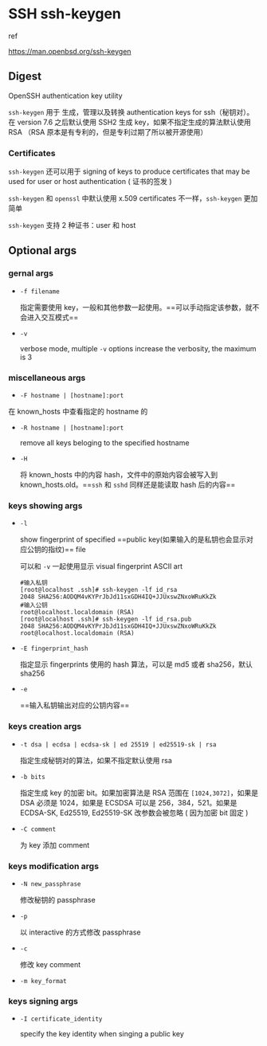 # SSH ssh-keygen

ref

https://man.openbsd.org/ssh-keygen

## Digest

OpenSSH authentication key utility

`ssh-keygen` 用于 生成，管理以及转换 authentication keys for ssh（秘钥对）。在 version 7.6 之后默认使用 SSH2 生成 key，如果不指定生成的算法默认使用 RSA （RSA 原本是有专利的，但是专利过期了所以被开源使用）

### Certificates

`ssh-keygen` 还可以用于 signing of keys to produce certificates that may be used for user or host authentication ( 证书的签发 )

`ssh-keygen` 和 `openssl` 中默认使用 x.509 certificates 不一样，`ssh-keygen` 更加简单

`ssh-keygen` 支持 2 种证书：user 和 host

## Optional args

### gernal args

- `-f filename`

  指定需要使用 key，一般和其他参数一起使用。==可以手动指定该参数，就不会进入交互模式==

- `-v`

  verbose mode, multiple `-v` options increase the verbosity, the maximum is 3

### miscellaneous args

-  `-F hostname | [hostname]:port`

  在 known_hosts 中查看指定的 hostname 的

- `-R hostname | [hostname]:port`

  remove all keys beloging to the specified hostname

- `-H`

  将 known_hosts 中的内容 hash，文件中的原始内容会被写入到 known_hosts.old。==`ssh` 和 `sshd` 同样还是能读取 hash 后的内容==

### keys showing args

- `-l`

  show fingerprint of specified ==public key(如果输入的是私钥也会显示对应公钥的指纹)== file

  可以和 `-v` 一起使用显示 visual fingerprint ASCII art

  ```
  #输入私钥
  [root@localhost .ssh]# ssh-keygen -lf id_rsa
  2048 SHA256:AODQM4vKYPrJbJd11sxGDH4IQ+JJUxswZNxoWRuKkZk 
  #输入公钥
  root@localhost.localdomain (RSA)
  [root@localhost .ssh]# ssh-keygen -lf id_rsa.pub
  2048 SHA256:AODQM4vKYPrJbJd11sxGDH4IQ+JJUxswZNxoWRuKkZk root@localhost.localdomain (RSA)
  ```

- `-E fingerprint_hash`

  指定显示 fingerprints 使用的 hash 算法，可以是 md5 或者 sha256，默认 sha256

- `-e`

  ==输入私钥输出对应的公钥内容==

### keys creation args

- `-t dsa | ecdsa | ecdsa-sk | ed 25519 | ed25519-sk | rsa`

  指定生成秘钥对的算法，如果不指定默认使用 rsa

- `-b bits`

  指定生成 key 的加密 bit。如果加密算法是 RSA 范围在 `[1024,3072]`，如果是 DSA 必须是 1024，如果是 ECSDSA 可以是 256，384，521。如果是 ECDSA-SK, Ed25519, Ed25519-SK 改参数会被忽略 ( 因为加密 bit 固定 )

- `-C comment`

  为 key 添加 comment

### keys modification args

- `-N new_passphrase`

  修改秘钥的 passphrase

- `-p`

  以 interactive 的方式修改 passphrase 

- `-c`

  修改 key comment


- `-m key_format`

### keys signing args

- `-I certificate_identity`

  specify the key identity when singing a public key

